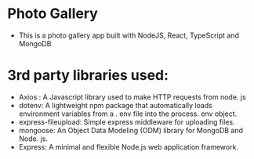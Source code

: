 # Photo Gallery
* This is a photo gallery app built with NodeJS, React, TypeScript and MongoDB

# 3rd party libraries used: 
* Axios : A Javascript library used to make HTTP requests from node. js 
* dotenv: A lightweight npm package that automatically loads environment variables from a . env file into the process. env object.
* express-fileupload: Simple express middleware for uploading files.
* mongoose: An Object Data Modeling (ODM) library for MongoDB and Node. js.
* Express: A minimal and flexible Node.js web application framework.
